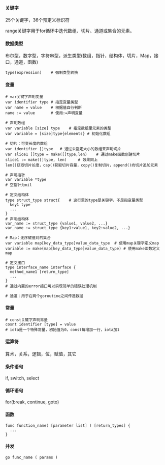 #### 关键字

25个关键字，36个预定义标识符

range关键字用于for循环中迭代数组、切片、通道或集合的元素。

#### 数据类型

布尔型，数字型，字符串型，派生类型(数组，指针，结构体，切片，Map，接口，通道，函数)

```
type(expression)	# 强制类型转换
```



#### 变量

```
# var关键字声明变量
var identifier type	# 指定变量类型
var name = value	# 根据值自行判断
name := value		# 使用:=声明变量

# 声明数组
var variable [size] type	# 指定数组里元素的类型
var variable = [size]type{elements}	# 初始化数组

# 切片：可变长度的数组
var identifier []type	# 通过未指定大小的数组来声明切片
var slice1 []type = make([]type,len)	# 通过make函数创建切片
slice1 := make([]type, len)		# 效果同上
len()获取切片长度，cap()获取切片容量，copy()复制切片，append()向切片追加元素

# 声明指针
var variable *type
# 空指针为nil

# 定义结构体
type struct_type struct{	# 这行里的type是关键字，不是指变量类型
  key1 type
  ...
}
# 声明结构体
var_name := struct_type {value1, value2, ...}
var_name := struct_type {key1:value1, key2:value2, ...}

# Map：无序键值对的集合
var variable map[key_data_type]value_data_type	# 使用map关键字定义map
variable := make(map[key_data_type]value_data_type)	# 使用make函数定义map

# 定义接口
type interface_name interface {
  method_name1 [return_type]
  ...
}
# 通过内置的error接口可以实现简单的错误处理机制

# 通道：用于在两个goroutine之间传递数据
```

#### 常量

```
# const关键字声明常量
cosnt identifier [type] = value
# iota是一个特殊常量，初始值为0，const每增加一行，iota加1
```

#### 运算符

算术，关系，逻辑，位，赋值，其它

#### 条件语句

if, switch, select

#### 循环语句

for(break, continue, goto)

#### 函数

```
func function_name( [parameter list] ) [return_types] {
  ...
}
```

#### 并发

```
go func_name ( params )
```


